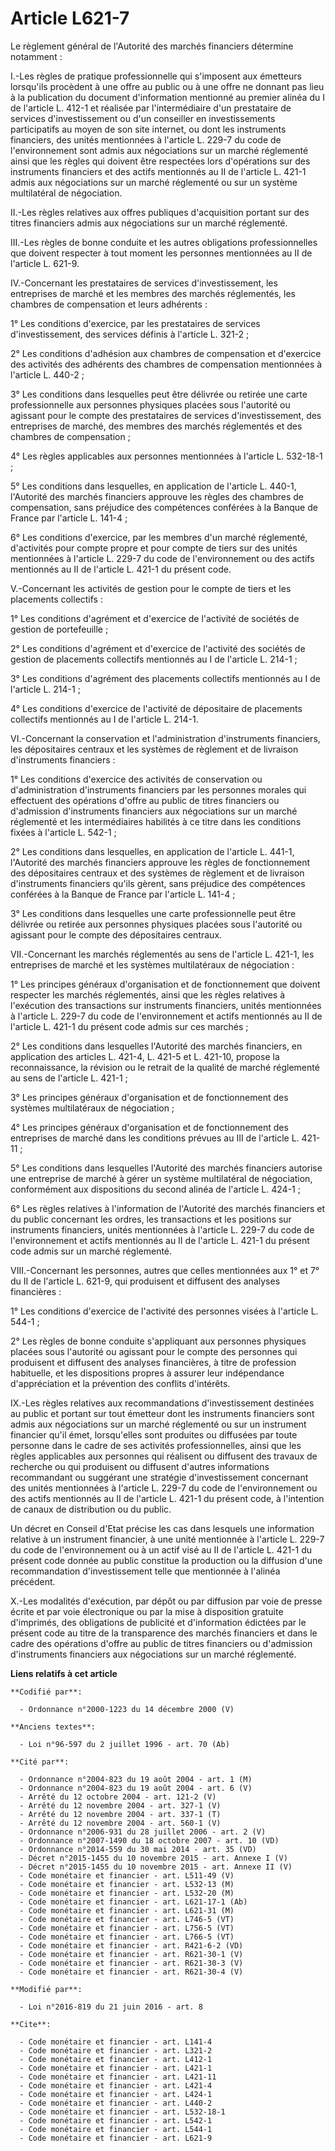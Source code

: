 # Article L621-7

Le règlement général de l'Autorité des marchés financiers détermine notamment : 

I.-Les règles de pratique professionnelle qui s'imposent aux émetteurs lorsqu'ils procèdent à une offre au public ou à une
offre ne donnant pas lieu à la publication du document d'information mentionné au premier alinéa du I de l'article L. 412-1
et réalisée par l'intermédiaire d'un prestataire de services d'investissement ou d'un conseiller en investissements
participatifs au moyen de son site internet, ou dont les instruments financiers, des unités mentionnées à l'article L. 229-7
du code de l'environnement  sont admis aux négociations sur un marché réglementé ainsi que les règles qui doivent être
respectées lors d'opérations sur des instruments financiers et des actifs mentionnés au II de l'article L. 421-1 admis aux
négociations sur un marché réglementé ou sur un système multilatéral de négociation. 

II.-Les règles relatives aux offres publiques d'acquisition portant sur des titres financiers admis aux négociations sur un
marché réglementé. 

III.-Les règles de bonne conduite et les autres obligations professionnelles que doivent respecter à tout moment les
personnes mentionnées au II de l'article L. 621-9. 

IV.-Concernant les prestataires de services d'investissement, les entreprises de marché et les membres des marchés
réglementés, les chambres de compensation et leurs adhérents : 

1° Les conditions d'exercice, par les prestataires de services d'investissement, des services définis à l'article L. 321-2 ; 

2° Les conditions d'adhésion aux chambres de compensation et d'exercice des activités des adhérents des chambres de
compensation mentionnées à l'article L. 440-2 ; 

3° Les conditions dans lesquelles peut être délivrée ou retirée une carte professionnelle aux personnes physiques placées
sous l'autorité ou agissant pour le compte des prestataires de services d'investissement, des entreprises de marché, des
membres des marchés réglementés et des chambres de compensation ; 

4° Les règles applicables aux personnes mentionnées à l'article L. 532-18-1 ; 

5° Les conditions dans lesquelles, en application de l'article L. 440-1, l'Autorité des marchés financiers approuve les
règles des chambres de compensation, sans préjudice des compétences conférées à la Banque de France par l'article L. 141-4 ; 

6° Les conditions d'exercice, par les membres d'un marché réglementé, d'activités pour compte propre et pour compte de tiers
sur des unités mentionnées à l'article L. 229-7 du code de l'environnement ou  des actifs mentionnés au II de l'article L.
421-1 du présent code. 

V.-Concernant les activités de gestion pour le compte de tiers et les placements collectifs : 

1° Les conditions d'agrément et d'exercice de l'activité de sociétés de gestion de portefeuille ; 

2° Les conditions d'agrément et d'exercice de l'activité des sociétés de gestion de placements collectifs mentionnés au I de
l'article L. 214-1 ; 

3° Les conditions d'agrément des placements collectifs mentionnés au I de l'article L. 214-1 ; 

4° Les conditions d'exercice de l'activité de dépositaire de placements collectifs mentionnés au I de l'article L. 214-1. 

VI.-Concernant la conservation et l'administration d'instruments financiers, les dépositaires centraux et les systèmes de
règlement et de livraison d'instruments financiers : 

1° Les conditions d'exercice des activités de conservation ou d'administration d'instruments financiers par les personnes
morales qui effectuent des opérations d'offre au public de titres financiers ou d'admission d'instruments financiers aux
négociations sur un marché réglementé et les intermédiaires habilités à ce titre dans les conditions fixées à l'article L.
542-1 ; 

2° Les conditions dans lesquelles, en application de l'article L. 441-1, l'Autorité des marchés financiers approuve les
règles de fonctionnement des dépositaires centraux et des systèmes de règlement et de livraison d'instruments financiers
qu'ils gèrent, sans préjudice des compétences conférées à la Banque de France par l'article L. 141-4 ; 

3° Les conditions dans lesquelles une carte professionnelle peut être délivrée ou retirée aux personnes physiques placées
sous l'autorité ou agissant pour le compte des dépositaires centraux. 

VII.-Concernant les marchés réglementés au sens de l'article L. 421-1, les entreprises de marché et les systèmes
multilatéraux de négociation : 

1° Les principes généraux d'organisation et de fonctionnement que doivent respecter les marchés réglementés, ainsi que les
règles relatives à l'exécution des transactions sur instruments financiers, unités mentionnées à l'article L. 229-7 du code
de l'environnement  et actifs mentionnés au II de l'article L. 421-1 du présent code  admis sur ces marchés ; 

2° Les conditions dans lesquelles l'Autorité des marchés financiers, en application des articles L. 421-4, L. 421-5 et L.
421-10, propose la reconnaissance, la révision ou le retrait de la qualité de marché réglementé au sens de l'article L.
421-1 ; 

3° Les principes généraux d'organisation et de fonctionnement des systèmes multilatéraux de négociation ; 

4° Les principes généraux d'organisation et de fonctionnement des entreprises de marché dans les conditions prévues au III de
l'article L. 421-11 ; 

5° Les conditions dans lesquelles l'Autorité des marchés financiers autorise une entreprise de marché à gérer un système
multilatéral de négociation, conformément aux dispositions du second alinéa de l'article L. 424-1 ; 

6° Les règles relatives à l'information de l'Autorité des marchés financiers et du public concernant les ordres, les
transactions et les positions sur instruments financiers, unités mentionnées à l'article L. 229-7 du code de l'environnement
et actifs mentionnés au II de l'article L. 421-1 du présent code  admis sur un marché réglementé. 

VIII.-Concernant les personnes, autres que celles mentionnées aux 1° et 7° du II de l'article L. 621-9, qui produisent et
diffusent des analyses financières : 

1° Les conditions d'exercice de l'activité des personnes visées à l'article L. 544-1 ; 

2° Les règles de bonne conduite s'appliquant aux personnes physiques placées sous l'autorité ou agissant pour le compte des
personnes qui produisent et diffusent des analyses financières, à titre de profession habituelle, et les dispositions propres
à assurer leur indépendance d'appréciation et la prévention des conflits d'intérêts. 

IX.-Les règles relatives aux recommandations d'investissement destinées au public et portant sur tout émetteur dont les
instruments financiers sont admis aux négociations sur un marché réglementé ou sur un instrument financier qu'il émet,
lorsqu'elles sont produites ou diffusées par toute personne dans le cadre de ses activités professionnelles, ainsi que les
règles applicables aux personnes qui réalisent ou diffusent des travaux de recherche ou qui produisent ou diffusent d'autres
informations recommandant ou suggérant une stratégie d'investissement concernant des unités mentionnées à l'article L. 229-7
du code de l'environnement ou des actifs mentionnés au II de l'article L. 421-1 du présent code, à l'intention de canaux de
distribution ou du public. 

Un décret en Conseil d'Etat précise les cas dans lesquels une information relative à un instrument financier, à une unité
mentionnée à l'article L. 229-7 du code de l'environnement  ou à un actif visé au II de l'article L. 421-1 du présent code
donnée au public constitue la production ou la diffusion d'une recommandation d'investissement telle que mentionnée à
l'alinéa précédent. 

X.-Les modalités d'exécution, par dépôt ou par diffusion par voie de presse écrite et par voie électronique ou par la mise à
disposition gratuite d'imprimés, des obligations de publicité et d'information édictées par le présent code au titre de la
transparence des marchés financiers et dans le cadre des opérations d'offre au public de titres financiers ou d'admission
d'instruments financiers aux négociations sur un marché réglementé.

**Liens relatifs à cet article**

	**Codifié par**:

	  - Ordonnance n°2000-1223 du 14 décembre 2000 (V)

	**Anciens textes**:

	  - Loi n°96-597 du 2 juillet 1996 - art. 70 (Ab)

	**Cité par**:

	  - Ordonnance n°2004-823 du 19 août 2004 - art. 1 (M)
	  - Ordonnance n°2004-823 du 19 août 2004 - art. 6 (V)
	  - Arrêté du 12 octobre 2004 - art. 121-2 (V)
	  - Arrêté du 12 novembre 2004 - art. 327-1 (V)
	  - Arrêté du 12 novembre 2004 - art. 337-1 (T)
	  - Arrêté du 12 novembre 2004 - art. 560-1 (V)
	  - Ordonnance n°2006-931 du 28 juillet 2006 - art. 2 (V)
	  - Ordonnance n°2007-1490 du 18 octobre 2007 - art. 10 (VD)
	  - Ordonnance n°2014-559 du 30 mai 2014 - art. 35 (VD)
	  - Décret n°2015-1455 du 10 novembre 2015 - art. Annexe I (V)
	  - Décret n°2015-1455 du 10 novembre 2015 - art. Annexe II (V)
	  - Code monétaire et financier - art. L511-49 (V)
	  - Code monétaire et financier - art. L532-13 (M)
	  - Code monétaire et financier - art. L532-20 (M)
	  - Code monétaire et financier - art. L621-17-1 (Ab)
	  - Code monétaire et financier - art. L621-31 (M)
	  - Code monétaire et financier - art. L746-5 (VT)
	  - Code monétaire et financier - art. L756-5 (VT)
	  - Code monétaire et financier - art. L766-5 (VT)
	  - Code monétaire et financier - art. R421-6-2 (VD)
	  - Code monétaire et financier - art. R621-30-1 (V)
	  - Code monétaire et financier - art. R621-30-3 (V)
	  - Code monétaire et financier - art. R621-30-4 (V)

	**Modifié par**:

	  - Loi n°2016-819 du 21 juin 2016 - art. 8

	**Cite**:

	  - Code monétaire et financier - art. L141-4
	  - Code monétaire et financier - art. L321-2
	  - Code monétaire et financier - art. L412-1
	  - Code monétaire et financier - art. L421-1
	  - Code monétaire et financier - art. L421-11
	  - Code monétaire et financier - art. L421-4
	  - Code monétaire et financier - art. L424-1
	  - Code monétaire et financier - art. L440-2
	  - Code monétaire et financier - art. L532-18-1
	  - Code monétaire et financier - art. L542-1
	  - Code monétaire et financier - art. L544-1
	  - Code monétaire et financier - art. L621-9
